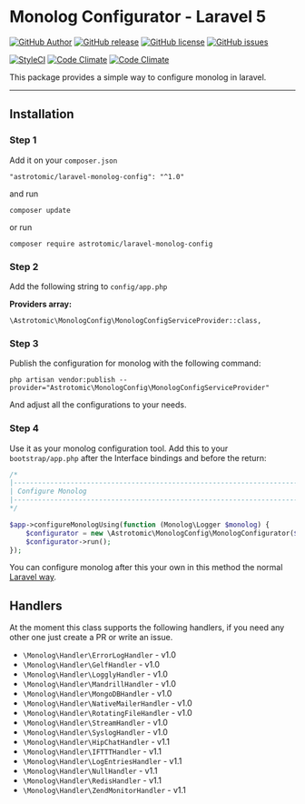 # Monolog Configurator - Laravel 5

[![GitHub Author](https://img.shields.io/badge/author-@astrotomic-orange.svg?style=flat-square)](https://github.com/Astrotomic)
[![GitHub release](https://img.shields.io/github/release/astrotomic/laravel-monolog-config.svg?style=flat-square)](https://github.com/Astrotomic/laravel-monolog-config/releases)
[![GitHub license](https://img.shields.io/badge/license-MIT-blue.svg?style=flat-square)](https://raw.githubusercontent.com/Astrotomic/laravel-monolog-config/master/LICENSE)
[![GitHub issues](https://img.shields.io/github/issues/Astrotomic/laravel-monolog-config.svg?style=flat-square)](https://github.com/Astrotomic/laravel-monolog-config/issues)


[![StyleCI](https://styleci.io/repos/67026923/shield)](https://styleci.io/repos/67026923)
[![Code Climate](https://img.shields.io/codeclimate/github/Astrotomic/laravel-monolog-config.svg?style=flat-square)](https://codeclimate.com/github/Astrotomic/laravel-monolog-config)
[![Code Climate](https://img.shields.io/codeclimate/issues/github/Astrotomic/laravel-monolog-config.svg?style=flat-square)](https://codeclimate.com/github/Astrotomic/laravel-monolog-config/issues)

This package provides a simple way to configure monolog in laravel.

-----

## Installation

### Step 1

Add it on your `composer.json`

```
"astrotomic/laravel-monolog-config": "^1.0"
```

and run

```
composer update
```

or run

```
composer require astrotomic/laravel-monolog-config
```

### Step 2

Add the following string to `config/app.php`

**Providers array:**

```
\Astrotomic\MonologConfig\MonologConfigServiceProvider::class,
```

### Step 3

Publish the configuration for monolog with the following command:

```
php artisan vendor:publish --provider="Astrotomic\MonologConfig\MonologConfigServiceProvider"
```

And adjust all the configurations to your needs.

### Step 4

Use it as your monolog configuration tool. Add this to your `bootstrap/app.php` after the Interface bindings and before the return:

```php
/*
|--------------------------------------------------------------------------
| Configure Monolog
|--------------------------------------------------------------------------
*/

$app->configureMonologUsing(function (Monolog\Logger $monolog) {
    $configurator = new \Astrotomic\MonologConfig\MonologConfigurator($monolog);
    $configurator->run();
});
```

You can configure monolog after this your own in this method the normal [Laravel way](https://laravel.com/docs/5.2/errors#configuration).

## Handlers

At the moment this class supports the following handlers, if you need any other one just create a PR or write an issue.

* `\Monolog\Handler\ErrorLogHandler` - v1.0
* `\Monolog\Handler\GelfHandler` - v1.0
* `\Monolog\Handler\LogglyHandler` - v1.0
* `\Monolog\Handler\MandrillHandler` - v1.0
* `\Monolog\Handler\MongoDBHandler` - v1.0
* `\Monolog\Handler\NativeMailerHandler` - v1.0
* `\Monolog\Handler\RotatingFileHandler` - v1.0
* `\Monolog\Handler\StreamHandler` - v1.0
* `\Monolog\Handler\SyslogHandler` - v1.0
* `\Monolog\Handler\HipChatHandler` - v1.1
* `\Monolog\Handler\IFTTTHandler` - v1.1
* `\Monolog\Handler\LogEntriesHandler` - v1.1
* `\Monolog\Handler\NullHandler` - v1.1
* `\Monolog\Handler\RedisHandler` - v1.1
* `\Monolog\Handler\ZendMonitorHandler` - v1.1
